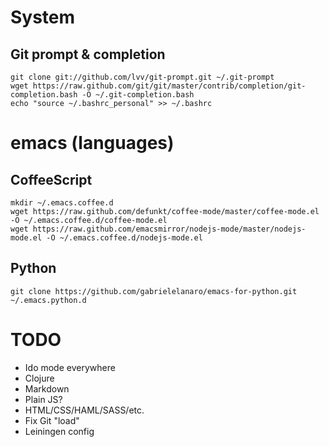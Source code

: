 # System

## Git prompt & completion

```
git clone git://github.com/lvv/git-prompt.git ~/.git-prompt
wget https://raw.github.com/git/git/master/contrib/completion/git-completion.bash -O ~/.git-completion.bash
echo "source ~/.bashrc_personal" >> ~/.bashrc
```

# emacs (languages)

## CoffeeScript

```
mkdir ~/.emacs.coffee.d
wget https://raw.github.com/defunkt/coffee-mode/master/coffee-mode.el -O ~/.emacs.coffee.d/coffee-mode.el
wget https://raw.github.com/emacsmirror/nodejs-mode/master/nodejs-mode.el -O ~/.emacs.coffee.d/nodejs-mode.el
```

## Python

`git clone https://github.com/gabrielelanaro/emacs-for-python.git ~/.emacs.python.d`

# TODO

- Ido mode everywhere
- Clojure
- Markdown
- Plain JS?
- HTML/CSS/HAML/SASS/etc.
- Fix Git "load"
- Leiningen config